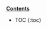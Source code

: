 <a class="btn btn-xs btn-primary" role="button" data-toggle="collapse" href="#contents" aria-expanded="false" aria-controls="contents"><b>Contents</b></a>

<div id="contents" class="collapse" markdown="1">

* TOC
{:toc}

</div>
